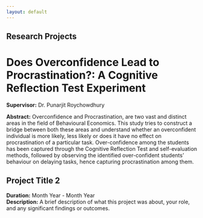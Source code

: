 ```yaml
---
layout: default
---
```


## Research Projects

#  Does Overconfidence Lead to Procrastination?: A Cognitive Reflection Test Experiment
**Supervisor:** Dr. Punarjit Roychowdhury

**Abstract:** Overconfidence and Procrastination, are two vast and distinct areas in the field of Behavioural Economics. This study tries to construct a bridge between both these areas and understand whether an overconfident individual is more likely, less likely or does it have no effect on procrastination of a particular task. Over-confidence among the students has been captured through the Cognitive Reflection Test and self-evaluation methods, followed by observing the identified over-confident students’ behaviour on delaying tasks, hence capturing procrastination among them.

## Project Title 2
**Duration:** Month Year - Month Year  
**Description:** A brief description of what this project was about, your role, and any significant findings or outcomes.

<!-- Add more projects as needed -->
